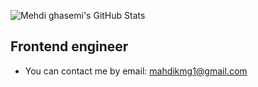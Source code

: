 ![Mehdi ghasemi's GitHub Stats](https://github-readme-stats.vercel.app/api?username=mahdikmg&show_icons=true&theme=dark)
## Frontend engineer
- You can contact me by email: mahdikmg1@gmail.com
